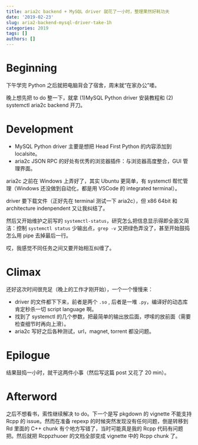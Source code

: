 ```yaml
---
title: aria2c backend + MySQL driver 就花了一小时，整理果然好耗功夫
date: '2019-02-23'
slug: aria2-backend-mysql-driver-take-1h
categories: 2019
tags: []
authors: []
---
```




# Beginning

下午学完 Python 之后就把电脑背会了宿舍，周末就“在家办公”喽。

晚上想先把 to do 整一下，就拿 (1)MySQL Python driver 安装教程和 (2) systemctl aria2c backend 开刀。


# Development

- MySQL Python driver 主要是想把 Head First Python 的内容添加到 localsite。
- aria2c JSON RPC 的好处有优秀的浏览器插件：与浏览器高度整合，GUI 管理界面。


aria2c 之前在 Windows 上弄好了，其实 Ubuntu 更简单，有 systemctl 帮忙管理（Windows 还没做到自动化，都是用 VSCode 的 integrated terminal）。

driver 要下载文件（正好先在 terminal 测试一下 aria2c），但 x86 64bit 和 architecture indenpendent 又让我纠结了。

然后又开始维护之前写的 `systemctl-status`，研究怎么把信息显示得即全面又简洁：控制 `systemctl status` 少输出点，`grep -v` 又把绿色弄没了，甚至开始鼓捣怎么用 pipe 去掉最后一行。

哎，我感觉不同任务之间又要开始相互纠缠了。


# Climax

还好这次时间很充足（晚上的工作才刚开始），一个一个慢慢来：

- driver 的文件都下下来，前者是两个 `.so` , 后者是一堆 `.py`，编译好的动态库肯定秒杀一切 script language 啊。
- 找到了 systemctl 的几个参数，把最简单的输出放后面，啰嗦的放前面（需要检查细节时再向上滑）。
- aria2c 写好之后各种测试，url，magnet, torrent 都没问题。


# Epilogue

结果鼓捣一小时，就干这两件小事（然后写这篇 post 又花了 20 min）。


# Afterword

之后不想看书，索性继续解决 to do。下一个是写 pkgdown 的 vignette 不能支持 Rcpp 的 issue。然而在准备 repexp 的时候突然发现没有任何问题，倒是转移到 Rd 里面的 C++ chunk 有个地方写错了，当时可能真是我的 Rcpp 代码有问题把。然后就把 Rcppzhuoer 的文档全部变成 vignette 中的 Rcpp chunk 了。
